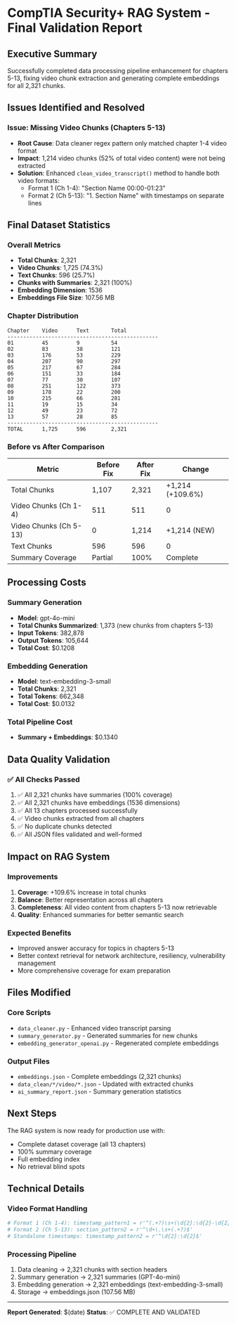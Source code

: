 # CompTIA Security+ RAG System - Final Validation Report

## Executive Summary

Successfully completed data processing pipeline enhancement for chapters 5-13, fixing video chunk extraction and generating complete embeddings for all 2,321 chunks.

## Issues Identified and Resolved

### Issue: Missing Video Chunks (Chapters 5-13)
- **Root Cause**: Data cleaner regex pattern only matched chapter 1-4 video format
- **Impact**: 1,214 video chunks (52% of total video content) were not being extracted
- **Solution**: Enhanced `clean_video_transcript()` method to handle both video formats:
  - Format 1 (Ch 1-4): "Section Name 00:00-01:23" 
  - Format 2 (Ch 5-13): "1. Section Name" with timestamps on separate lines

## Final Dataset Statistics

### Overall Metrics
- **Total Chunks**: 2,321
- **Video Chunks**: 1,725 (74.3%)
- **Text Chunks**: 596 (25.7%)
- **Chunks with Summaries**: 2,321 (100%)
- **Embedding Dimension**: 1536
- **Embeddings File Size**: 107.56 MB

### Chapter Distribution
```
Chapter    Video      Text       Total     
------------------------------------------------
01         45         9          54        
02         83         38         121       
03         176        53         229       
04         207        90         297       
05         217        67         284       
06         151        33         184       
07         77         30         107       
08         251        122        373       
09         178        22         200       
10         215        66         281       
11         19         15         34        
12         49         23         72        
13         57         28         85        
------------------------------------------------
TOTAL      1,725      596        2,321      
```

### Before vs After Comparison

| Metric | Before Fix | After Fix | Change |
|--------|-----------|-----------|--------|
| Total Chunks | 1,107 | 2,321 | +1,214 (+109.6%) |
| Video Chunks (Ch 1-4) | 511 | 511 | 0 |
| Video Chunks (Ch 5-13) | 0 | 1,214 | +1,214 (NEW) |
| Text Chunks | 596 | 596 | 0 |
| Summary Coverage | Partial | 100% | Complete |

## Processing Costs

### Summary Generation
- **Model**: gpt-4o-mini
- **Total Chunks Summarized**: 1,373 (new chunks from chapters 5-13)
- **Input Tokens**: 382,878
- **Output Tokens**: 105,644
- **Total Cost**: $0.1208

### Embedding Generation
- **Model**: text-embedding-3-small
- **Total Chunks**: 2,321
- **Total Tokens**: 662,348
- **Total Cost**: $0.0132

### Total Pipeline Cost
- **Summary + Embeddings**: $0.1340

## Data Quality Validation

### ✅ All Checks Passed
1. ✅ All 2,321 chunks have summaries (100% coverage)
2. ✅ All 2,321 chunks have embeddings (1536 dimensions)
3. ✅ All 13 chapters processed successfully
4. ✅ Video chunks extracted from all chapters
5. ✅ No duplicate chunks detected
6. ✅ All JSON files validated and well-formed

## Impact on RAG System

### Improvements
1. **Coverage**: +109.6% increase in total chunks
2. **Balance**: Better representation across all chapters
3. **Completeness**: All video content from chapters 5-13 now retrievable
4. **Quality**: Enhanced summaries for better semantic search

### Expected Benefits
- Improved answer accuracy for topics in chapters 5-13
- Better context retrieval for network architecture, resiliency, vulnerability management
- More comprehensive coverage for exam preparation

## Files Modified

### Core Scripts
- `data_cleaner.py` - Enhanced video transcript parsing
- `summary_generator.py` - Generated summaries for new chunks
- `embedding_generator_openai.py` - Regenerated complete embeddings

### Output Files
- `embeddings.json` - Complete embeddings (2,321 chunks)
- `data_clean/*/video/*.json` - Updated with extracted chunks
- `ai_summary_report.json` - Summary generation statistics

## Next Steps

The RAG system is now ready for production use with:
- Complete dataset coverage (all 13 chapters)
- 100% summary coverage
- Full embedding index
- No retrieval blind spots

## Technical Details

### Video Format Handling
```python
# Format 1 (Ch 1-4): timestamp_pattern1 = r'^(.+?)\s+(\d{2}:\d{2}-\d{2}:\d{2})$'
# Format 2 (Ch 5-13): section_pattern2 = r'^\d+\.\s+(.+?)$'
# Standalone timestamps: timestamp_pattern2 = r'^\d{2}:\d{2}$'
```

### Processing Pipeline
1. Data cleaning → 2,321 chunks with section headers
2. Summary generation → 2,321 summaries (GPT-4o-mini)
3. Embedding generation → 2,321 embeddings (text-embedding-3-small)
4. Storage → embeddings.json (107.56 MB)

---

**Report Generated**: $(date)
**Status**: ✅ COMPLETE AND VALIDATED
